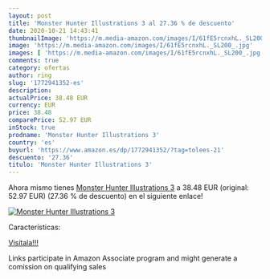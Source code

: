 ```yaml
---
layout: post
title: 'Monster Hunter Illustrations 3 al 27.36 % de descuento'
date: 2020-10-21 14:43:41
thumbnailImage: 'https://m.media-amazon.com/images/I/61fE5rcnxhL._SL200_.jpg'
image: 'https://m.media-amazon.com/images/I/61fE5rcnxhL._SL200_.jpg'
images: [ 'https://m.media-amazon.com/images/I/61fE5rcnxhL._SL200_.jpg' ]
comments: true
category: ofertas
author: ring
slug: '1772941352-es'
description:
actualPrice: 38.48 EUR
currency: EUR
price: 38.48
comparePrice: 52.97 EUR
inStock: true
prodname: 'Monster Hunter Illustrations 3'
country: 'es'
buyurl: 'https://www.amazon.es/dp/1772941352/?tag=tolees-21'
descuento: '27.36'
titulo: 'Monster Hunter Illustrations 3'
---
```


Ahora mismo tienes [Monster Hunter Illustrations 3](https://www.amazon.es/dp/1772941352/?tag=tolees-21) a 38.48 EUR (original: 52.97 EUR) (27.36 %  de descuento) en el siguiente enlace!

[![Monster Hunter Illustrations 3](https://m.media-amazon.com/images/I/61fE5rcnxhL._SL200_.jpg)](https://www.amazon.es/dp/1772941352/?tag=tolees-21)

Características:


[Visítala!!!](https://www.amazon.es/dp/1772941352/?tag=tolees-21)

Links participate in Amazon Associate program and might generate a comission on qualifying sales
